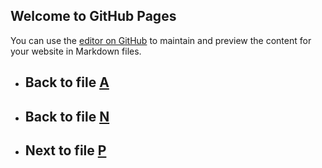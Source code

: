 
## Welcome to GitHub Pages

You can use the [editor on GitHub](https://github.com/samuelbetio/alphabet.file/edit/master/A/B/C/D/E/F/G/H/I/J/K/L/M/N/O/README.md) to maintain and preview the content for your website in Markdown files.

- ## **Back** to file [A](../../../../../../../../../../../../../../../README.md)

- ## **Back** to file [N](../README.md)
- ## **Next** to file [P](P/)









